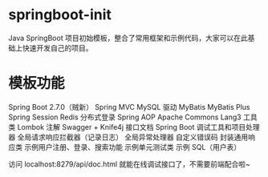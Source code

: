 # springboot-init
Java SpringBoot 项目初始模板，整合了常用框架和示例代码，大家可以在此基础上快速开发自己的项目。

# 模板功能
Spring Boot 2.7.0（贼新）
Spring MVC
MySQL 驱动
MyBatis
MyBatis Plus
Spring Session Redis 分布式登录
Spring AOP
Apache Commons Lang3 工具类
Lombok 注解
Swagger + Knife4j 接口文档
Spring Boot 调试工具和项目处理器
全局请求响应拦截器（记录日志）
全局异常处理器
自定义错误码
封装通用响应类
示例用户注册、登录、搜索功能
示例单元测试类
示例 SQL（用户表）

访问 localhost:8279/api/doc.html 就能在线调试接口了，不需要前端配合啦~
